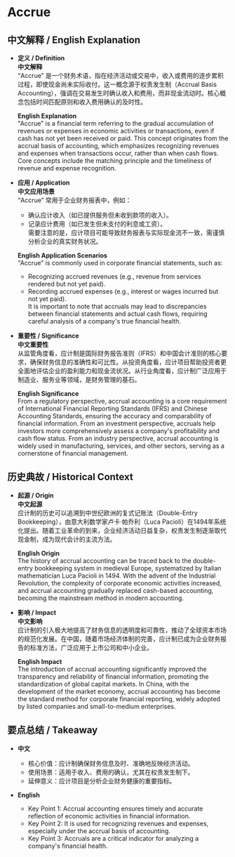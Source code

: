 # Accrue

## 中文解释 / English Explanation

* **定义 / Definition**  
  **中文解释**  
  “Accrue” 是一个财务术语，指在经济活动或交易中，收入或费用的逐步累积过程，即使现金尚未实际收付。这一概念源于权责发生制（Accrual Basis Accounting），强调在交易发生时确认收入和费用，而非现金流动时。核心概念包括时间匹配原则和收入费用确认的及时性。  

  **English Explanation**  
  "Accrue" is a financial term referring to the gradual accumulation of revenues or expenses in economic activities or transactions, even if cash has not yet been received or paid. This concept originates from the accrual basis of accounting, which emphasizes recognizing revenues and expenses when transactions occur, rather than when cash flows. Core concepts include the matching principle and the timeliness of revenue and expense recognition.

* **应用 / Application**  
  **中文应用场景**  
  “Accrue” 常用于企业财务报表中，例如：  
  - 确认应计收入（如已提供服务但未收到款项的收入）。  
  - 记录应计费用（如已发生但未支付的利息或工资）。  
  需要注意的是，应计项目可能导致财务报表与实际现金流不一致，需谨慎分析企业的真实财务状况。  

  **English Application Scenarios**  
  "Accrue" is commonly used in corporate financial statements, such as:  
  - Recognizing accrued revenues (e.g., revenue from services rendered but not yet paid).  
  - Recording accrued expenses (e.g., interest or wages incurred but not yet paid).  
  It is important to note that accruals may lead to discrepancies between financial statements and actual cash flows, requiring careful analysis of a company's true financial health.

* **重要性 / Significance**  
  **中文重要性**  
  从监管角度看，应计制是国际财务报告准则（IFRS）和中国会计准则的核心要求，确保财务信息的准确性和可比性。从投资角度看，应计项目帮助投资者更全面地评估企业的盈利能力和现金流状况。从行业角度看，应计制广泛应用于制造业、服务业等领域，是财务管理的基石。  

  **English Significance**  
  From a regulatory perspective, accrual accounting is a core requirement of International Financial Reporting Standards (IFRS) and Chinese Accounting Standards, ensuring the accuracy and comparability of financial information. From an investment perspective, accruals help investors more comprehensively assess a company's profitability and cash flow status. From an industry perspective, accrual accounting is widely used in manufacturing, services, and other sectors, serving as a cornerstone of financial management.

## 历史典故 / Historical Context

* **起源 / Origin**  
  **中文起源**  
  应计制的历史可以追溯到中世纪欧洲的复式记账法（Double-Entry Bookkeeping），由意大利数学家卢卡·帕乔利（Luca Pacioli）在1494年系统化提出。随着工业革命的到来，企业经济活动日益复杂，权责发生制逐渐取代现金制，成为现代会计的主流方法。  

  **English Origin**  
  The history of accrual accounting can be traced back to the double-entry bookkeeping system in medieval Europe, systematized by Italian mathematician Luca Pacioli in 1494. With the advent of the Industrial Revolution, the complexity of corporate economic activities increased, and accrual accounting gradually replaced cash-based accounting, becoming the mainstream method in modern accounting.

* **影响 / Impact**  
  **中文影响**  
  应计制的引入极大地提高了财务信息的透明度和可靠性，推动了全球资本市场的规范化发展。在中国，随着市场经济体制的完善，应计制已成为企业财务报告的标准方法，广泛应用于上市公司和中小企业。  

  **English Impact**  
  The introduction of accrual accounting significantly improved the transparency and reliability of financial information, promoting the standardization of global capital markets. In China, with the development of the market economy, accrual accounting has become the standard method for corporate financial reporting, widely adopted by listed companies and small-to-medium enterprises.

## 要点总结 / Takeaway

* **中文**  
  - 核心价值：应计制确保财务信息及时、准确地反映经济活动。  
  - 使用场景：适用于收入、费用的确认，尤其在权责发生制下。  
  - 延伸意义：应计项目是分析企业财务健康的重要指标。  

* **English**  
  - Key Point 1: Accrual accounting ensures timely and accurate reflection of economic activities in financial information.  
  - Key Point 2: It is used for recognizing revenues and expenses, especially under the accrual basis of accounting.  
  - Key Point 3: Accruals are a critical indicator for analyzing a company's financial health.